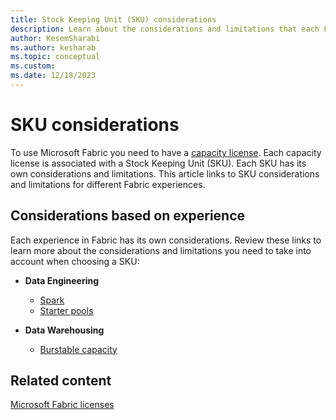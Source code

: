 ```yaml
---
title: Stock Keeping Unit (SKU) considerations
description: Learn about the considerations and limitations that each Fabric SKU has.
author: KesemSharabi
ms.author: kesharab
ms.topic: conceptual
ms.custom:
ms.date: 12/18/2023
---
```


# SKU considerations

To use Microsoft Fabric you need to have a [capacity license](licenses.md#capacity-license). Each capacity license is associated with a Stock Keeping Unit (SKU). Each SKU has its own considerations and limitations. This article links to SKU considerations and limitations for different Fabric experiences.

## Considerations based on experience

Each experience in Fabric has its own considerations. Review these links to learn more about the considerations and limitations you need to take into account when choosing a SKU:

* **Data Engineering**
   * [Spark](../data-engineering/spark-job-concurrency-and-queueing.md)
   * [Starter pools](../data-engineering/configure-starter-pools.md)

* **Data Warehousing**
   * [Burstable capacity](../data-warehouse/burstable-capacity.md)

## Related content

[Microsoft Fabric licenses](licenses.md)
